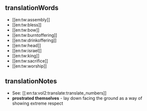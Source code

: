 ## translationWords

* [[en:tw:assembly]]
* [[en:tw:bless]]
* [[en:tw:bow]]
* [[en:tw:burntoffering]]
* [[en:tw:drinkoffering]]
* [[en:tw:head]]
* [[en:tw:israel]]
* [[en:tw:king]]
* [[en:tw:sacrifice]]
* [[en:tw:worship]]

## translationNotes

* See: [[:en:ta:vol2:translate:translate_numbers]]
* **prostrated themselves** - lay down facing the ground as a way of showing extreme respect
